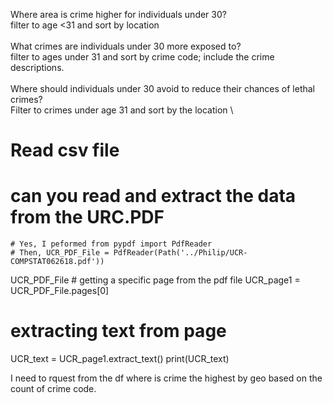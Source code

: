 

 Where area is crime higher for individuals under 30? \
	filter to age <31 and sort by location \
\
What crimes are individuals under 30 more exposed to? \
	filter to ages under 31 and sort by crime code; include the crime descriptions. \
\
Where should individuals under 30 avoid to reduce their chances of lethal crimes? \
	Filter to crimes under age 31 and sort by the location \


# Read csv file 
# can you read and extract the data from the URC.PDF 
	# Yes, I peformed from pypdf import PdfReader
	# Then, UCR_PDF_File = PdfReader(Path('../Philip/UCR-COMPSTAT062618.pdf'))
UCR_PDF_File
	# getting a specific page from the pdf file
UCR_page1 = UCR_PDF_File.pages[0]

# extracting text from page
UCR_text = UCR_page1.extract_text()
print(UCR_text)

I need to rquest from the df where is crime the highest by geo based on the count of crime code. 
